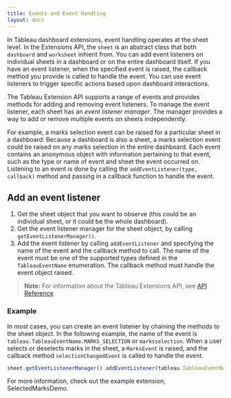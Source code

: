 ```yaml
---
title: Events and Event Handling
layout: docs
---
```


In Tableau dashboard extensions, event handling operates at the sheet level. In the Extensions API, the `sheet` is an abstract class that both `dashboard` and `worksheet` inhierit from. You can add event listeners on individual sheets in a dashboard or on the entire dashboard itself. If you have an event listener, when the specified event is raised, the callback method you provide is called to handle the event. You can use event listeners to trigger specific actions based upon dashboard interactions. 

The Tableau Extension API supports a range of events and provides methods for adding and removing event listeners. To manage the event listener, each sheet has an *event listener manager*. The manager provides a way to add or remove multiple events on sheets independently. 

For example, a marks selection event can be raised for a particular sheet in a dashboard. Because a dashboard is also a sheet, a marks selection event could be raised on  any marks selection in the entire dashboard. Each event contains an anonymous object with information pertaining to that event, such as the type or name of event and sheet the event occurred on.
Listening to an event is done by calling the `addEventListener(type, callback)` method and passing in a callback function to handle the event. 

## Add an event listener  

1. Get the sheet object that you want to observe (this could be an individual sheet, or it could be the whole dashboard). 
2. Get the event listener manager for the sheet object, by calling `getEventListenerManager()`. 
3. Add the event listener by calling `addEventListener` and specifying the name of the event and the callback method to call. The name of the event must be one of the supported types defined in the `TableauEventName` enumeration. The callback method must handle the event object raised.

> **Note:** For information about the Tableau Extensions API, see <a href="{{ site.baseurl }}/docs/index.html" target="_blank">API Reference</a>. 


### Example 

In most cases, you can create an event listener by chaining the methods to the sheet object. In the following example, the name of the event is `tableau.TableauEventName.MARKS_SELECTION` or `marksselection`. When a user selects or deselects marks in the sheet, a `MarksEvent` is raised, and the callback method `selectionChangedEvent` is called to handle the event. 

```javascript   
sheet.getEventListenerManager().addEventListener(tableau.TableauEventName.MarksSelection, selectionChangedEvent);
```  

For more information, check out the example extension, SelectedMarksDemo.